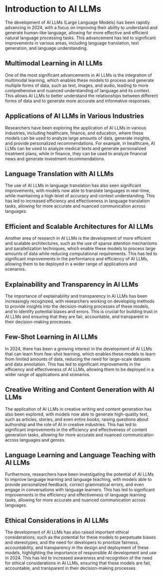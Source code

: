 # Introduction to AI LLMs
The development of AI LLMs (Large Language Models) has been rapidly advancing in 2024, with a focus on improving their ability to understand and generate human-like language, allowing for more effective and efficient natural language processing tasks. This advancement has led to significant improvements in various areas, including language translation, text generation, and language understanding.

## Multimodal Learning in AI LLMs
One of the most significant advancements in AI LLMs is the integration of multimodal learning, which enables these models to process and generate multiple forms of data, such as text, images, and audio, leading to more comprehensive and nuanced understanding of language and its context. This allows AI LLMs to better understand the relationships between different forms of data and to generate more accurate and informative responses.

## Applications of AI LLMs in Various Industries
Researchers have been exploring the application of AI LLMs in various industries, including healthcare, finance, and education, where these models can be used to analyze large amounts of data, generate insights, and provide personalized recommendations. For example, in healthcare, AI LLMs can be used to analyze medical texts and generate personalized treatment plans, while in finance, they can be used to analyze financial news and generate investment recommendations.

## Language Translation with AI LLMs
The use of AI LLMs in language translation has also seen significant improvements, with models now able to translate languages in real-time, while maintaining a high level of accuracy and context understanding. This has led to increased efficiency and effectiveness in language translation tasks, allowing for more accurate and nuanced communication across languages.

## Efficient and Scalable Architectures for AI LLMs
Another area of research in AI LLMs is the development of more efficient and scalable architectures, such as the use of sparse attention mechanisms and parallelization techniques, which enable these models to process large amounts of data while reducing computational requirements. This has led to significant improvements in the performance and efficiency of AI LLMs, allowing them to be deployed in a wider range of applications and scenarios.

## Explainability and Transparency in AI LLMs
The importance of explainability and transparency in AI LLMs has been increasingly recognized, with researchers working on developing methods to provide insights into the decision-making processes of these models, and to identify potential biases and errors. This is crucial for building trust in AI LLMs and ensuring that they are fair, accountable, and transparent in their decision-making processes.

## Few-Shot Learning in AI LLMs
In 2024, there has been a growing interest in the development of AI LLMs that can learn from few-shot learning, which enables these models to learn from limited amounts of data, reducing the need for large-scale datasets and data annotation. This has led to significant improvements in the efficiency and effectiveness of AI LLMs, allowing them to be deployed in a wider range of applications and scenarios.

## Creative Writing and Content Generation with AI LLMs
The application of AI LLMs in creative writing and content generation has also been explored, with models now able to generate high-quality text, such as articles, stories, and even entire books, raising questions about authorship and the role of AI in creative industries. This has led to significant improvements in the efficiency and effectiveness of content generation tasks, allowing for more accurate and nuanced communication across languages and genres.

## Language Learning and Language Teaching with AI LLMs
Furthermore, researchers have been investigating the potential of AI LLMs to improve language learning and language teaching, with models able to provide personalized feedback, correct grammatical errors, and even engage in conversations with language learners. This has led to significant improvements in the efficiency and effectiveness of language learning tasks, allowing for more accurate and nuanced communication across languages.

## Ethical Considerations in AI LLMs
The development of AI LLMs has also raised important ethical considerations, such as the potential for these models to perpetuate biases and stereotypes, and the need for developers to prioritize fairness, accountability, and transparency in the design and deployment of these models, highlighting the importance of responsible AI development and use in 2024. This has led to increased awareness and recognition of the need for ethical considerations in AI LLMs, ensuring that these models are fair, accountable, and transparent in their decision-making processes.
